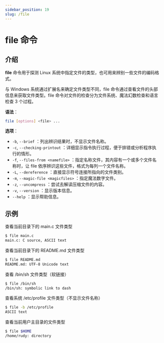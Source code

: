 ```yaml
---
sidebar_position: 19
slug: /file
---
```


# file 命令



## 介绍

**file** 命令用于探测 Linux 系统中指定文件的类型，也可用来辨别一些文件的编码格式。

与 Windows 系统通过扩展名来确定文件类型不同，file 命令通过查看文件的头部信息来获取文件类型。file 命令对文件的检查分为文件系统、魔法幻数检查和语言检查 3 个过程。

**语法**：

```bash
file [options] <file> ...
```

**选项**：

- `-b`, `--brief` ：列出辨识结果时，不显示文件名称。
- `-c`, `--checking-printout` ：详细显示指令执行过程，便于排错或分析程序执行的情形。
- `-f`, `--files-from <namefile>` ：指定名称文件，其内容有一个或多个文件名称时，让 file 依序辨识这些文件，格式为每列一个文件名称。
- `-L`, `--dereference` ：直接显示符号连接所指向的文件类别。
- `-m`, `--magic-file <magicfiles>` ：指定魔法数字文件。
- `-z`, `--uncompress` ：尝试去解读压缩文件的内容。
- `-v`, `--version` ：显示版本信息。
- `--help` ：显示帮助信息。



## 示例

查看当前目录下的 main.c 文件类型

```bash
$ file main.c 
main.c: C source, ASCII text
```

查看当前目录下的 README.md 文件类型

```bash
$ file README.md 
README.md: UTF-8 Unicode text
```

查看 /bin/sh 文件类型（软链接）

```bash
$ file /bin/sh
/bin/sh: symbolic link to dash
```

查看系统 /etc/profile 文件类型（不显示文件名称）

```bash
$ file -b /etc/profile
ASCII text
```

查看当前用户主目录的文件类型

```bash
$ file $HOME
/home/rudy: directory
```

